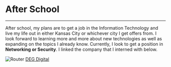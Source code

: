 # After School
---
After school, my plans are to get a job in the Information Technology and live my life out in either Kansas City or whichever city I get offers from.
I look forward to learning more and more about new technologies as well as expanding on the topics I already know. 
Currently, I look to get a position in **Networking or Security**. I linked the company that I interned with below.

![Router](https://images.clipartlogo.com/files/images/43/431621/router-clip-art_p.jpg)
[DEG Digital](https://www.degdigital.com/)
